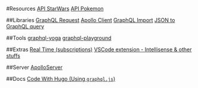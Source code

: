 #Resources
[API StarWars](https://swapi.co/api/people/)
[API Pokemon](https://graphql-pokemon.now.sh/)

##Libraries
[GraphQL Request](https://github.com/prisma/graphql-request)
[Apollo Client](https://github.com/apollographql/apollo-client)
[GraphQL Import](https://github.com/prisma/graphql-import)
[JSON to GraphQL query](https://www.npmjs.com/package/json-to-graphql-query)

##Tools 
[graphql-yoga](https://www.npmjs.com/package/graphql-yoga)
[graphql-playground](https://github.com/prisma/graphql-playground)

##Extras
[Real Time (subscriptions)](https://github.com/apollographql/graphql-subscriptions)
[VSCode extension - Intellisense & other stuffs](https://marketplace.visualstudio.com/items?itemName=kumar-harsh.graphql-for-vscode)

##Server
[ApolloServer](https://github.com/apollographql/apollo-server)

##Docs
[Code With Hugo (Using `graphql.js`)](https://codewithhugo.com/javascript-graphql-client-requests-in-node-and-the-browser-using-graphql.js/#fetching-from-node)